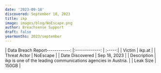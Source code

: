 ```yaml
---
date: '2023-09-18'
discovered: September 18, 2023
title: ikp
image: images/blog/NoEscape.png
author: Breachsense Support
draft: false
yearmonths: 2023/september
---
```


| Data Breach Report------------:     |:-------------:    | :-----:|
| Victim      | ikp.at      | 
| Threat Actor      | NoEscape      | 
| Date Discovered      | Sep 18, 2023      | 
| Description      | ikp is one of the leading communications agencies in Austria.      | 
| Leak Size      | 150GB      | 

